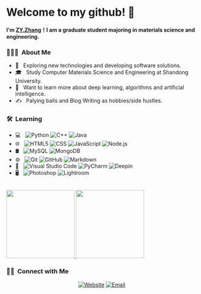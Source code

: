 # Welcome to my github! 👋

**I'm [ZY.Zhang](https://github.com/zyzhang827)！I am a graduate student majoring in materials science and engineering.**
  
</h1>

<h3> 👨🏻‍💻 &nbsp;About Me </h3>

- 🤔 &nbsp; Exploring new technologies and developing software solutions.
- 🎓 &nbsp; Study Computer Materials Science and Engineering at Shandong University.
- 🌱 &nbsp; Want to learn more about deep learning, algorithms and artificial intelligence.
- ✍️ &nbsp; Palying balls and Blog Writing as hobbies/side hustles.

<h3> 🛠 &nbsp;Learning</h3>

- 💻 &nbsp;
  ![Python](https://img.shields.io/badge/-Python-333333?style=flat&logo=python)
  ![C++](https://img.shields.io/badge/-C++-333333?style=flat&logo=C%2B%2B&logoColor=00599C)
  ![Java](https://img.shields.io/badge/-Java-333333?style=flat&logo=Java&logoColor=007396)
- 🌐 &nbsp;
  ![HTML5](https://img.shields.io/badge/-HTML5-333333?style=flat&logo=HTML5)
  ![CSS](https://img.shields.io/badge/-CSS-333333?style=flat&logo=CSS3&logoColor=1572B6)
  ![JavaScript](https://img.shields.io/badge/-JavaScript-333333?style=flat&logo=javascript)
  ![Node.js](https://img.shields.io/badge/-Node.js-333333?style=flat&logo=node.js)
- 🛢 &nbsp;
  ![MySQL](https://img.shields.io/badge/-MySQL-333333?style=flat&logo=mysql)
  ![MongoDB](https://img.shields.io/badge/-MongoDB-333333?style=flat&logo=mongodb)
- ⚙️ &nbsp;
  ![Git](https://img.shields.io/badge/-Git-333333?style=flat&logo=git)
  ![GitHub](https://img.shields.io/badge/-GitHub-333333?style=flat&logo=github)
  ![Markdown](https://img.shields.io/badge/-Markdown-333333?style=flat&logo=markdown)
- 🔧 &nbsp;
  ![Visual Studio Code](https://img.shields.io/badge/-Visual%20Studio%20Code-333333?style=flat&logo=visual-studio-code&logoColor=007ACC)
  ![PyCharm](https://img.shields.io/badge/-PyCharm-333333?style=flat&logo=PyCharm&logoColor=000000)
  ![Deepin](https://img.shields.io/badge/-deepin-333333?style=flat&logo=deepin&logoColor=007CFF)
- 🖥 &nbsp;
  ![Photoshop](https://img.shields.io/badge/-Photoshop-333333?style=flat&logo=adobe-photoshop)
  ![Lightroom](https://img.shields.io/badge/-Lightroom-333333?style=flat&logo=Adobe-Lightroom&logoColor=31A6FF)

<br/>

<a href="https://github.com/AVS1508">
  <img height="180em" src="https://github-readme-stats.vercel.app/api?username=zyzhang827&theme=buefy&show_icons=true" />
  <img height="180em" src="https://github-readme-stats.vercel.app/api/top-langs/?username=zyzhang827&theme=buefy&layout=compact" />
</a>

<br/>

<h3> 🤝🏻 &nbsp;Connect with Me </h3>

<p align="center">
<a href="https://zyzhang827.github.io//"><img alt="Website" src="https://img.shields.io/badge/Website-www.adityavsingh.com-blue?style=flat-square&logo=google-chrome"></a>
<!--
<a href="https://www.linkedin.com/in/AVS1508/"><img alt="LinkedIn" src="https://img.shields.io/badge/LinkedIn-Aditya%20Vikram%20Singh-blue?style=flat-square&logo=linkedin"></a>
<a href="https://www.instagram.com/adityavs_/"><img alt="Instagram" src="https://img.shields.io/badge/Instagram-adityavs__-blue?style=flat-square&logo=instagram"></a>
-->
<a href="1194749361@qq.com"><img alt="Email" src="https://img.shields.io/badge/Email-avsingh@umass.edu-blue?style=flat-square&logo=gmail"></a>
</p>



<!--
⭐️ From [AVS1508](https://github.com/AVS1508)
**zyzhang827/zyzhang827** is a ✨ _special_ ✨ repository because its `README.md` (this file) appears on your GitHub profile.

Here are some ideas to get you started:

- 🔭 I’m currently working on ...
- 🌱 I’m currently learning ...
- 👯 I’m looking to collaborate on ...
- 🤔 I’m looking for help with ...
- 💬 Ask me about ...
- 📫 How to reach me: ...
- 😄 Pronouns: ...
- ⚡ Fun fact: ...
-->
